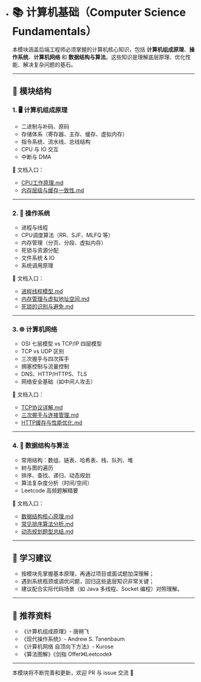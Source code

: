 - # 📚 计算机基础（Computer Science Fundamentals）

  本模块涵盖后端工程师必须掌握的计算机核心知识，包括 **计算机组成原理**、**操作系统**、**计算机网络** 和 **数据结构与算法**。这些知识是理解底层原理、优化性能、解决复杂问题的基石。

  ---

  ## 🧠 模块结构

  ### 1. 🖥️ 计算机组成原理
  - 二进制与补码、原码
  - 存储体系（寄存器、主存、缓存、虚拟内存）
  - 指令系统、流水线、总线结构
  - CPU 与 IO 交互
  - 中断与 DMA

  📄 文档入口：
  - [CPU工作原理.md](./computer-architecture/CPU工作原理.md)
  - [内存层级与缓存一致性.md](./computer-architecture/内存层级与缓存一致性.md)

  ---

  ### 2. 🧩 操作系统
  - 进程与线程
  - CPU调度算法（RR、SJF、MLFQ 等）
  - 内存管理（分页、分段、虚拟内存）
  - 死锁与资源分配
  - 文件系统 & IO
  - 系统调用原理

  📄 文档入口：
  - [进程线程模型.md](./os/进程线程模型.md)
  - [内存管理与虚拟地址空间.md](./os/内存管理与虚拟地址空间.md)
  - [死锁的识别与避免.md](./os/死锁的识别与避免.md)

  ---

  ### 3. 🌐 计算机网络
  - OSI 七层模型 vs TCP/IP 四层模型
  - TCP vs UDP 区别
  - 三次握手与四次挥手
  - 拥塞控制与流量控制
  - DNS、HTTP/HTTPS、TLS
  - 网络安全基础（如中间人攻击）

  📄 文档入口：
  - [TCP协议详解.md](./network/TCP协议详解.md)
  - [三次握手与连接管理.md](./network/三次握手与连接管理.md)
  - [HTTP缓存与性能优化.md](./network/HTTP缓存与性能优化.md)

  ---

  ### 4. 🧮 数据结构与算法
  - 常用结构：数组、链表、哈希表、栈、队列、堆
  - 树与图的遍历
  - 排序、查找、递归、动态规划
  - 算法复杂度分析（时间/空间）
  - Leetcode 高频题解精要

  📄 文档入口：
  - [数据结构核心原理.md](./algorithm/数据结构核心原理.md)
  - [常见排序算法分析.md](./algorithm/常见排序算法分析.md)
  - [动态规划题型总结.md](./algorithm/动态规划题型总结.md)

  ---

  ## 📌 学习建议

  - 按模块先掌握基本原理，再通过项目或面试题加深理解；
  - 遇到系统瓶颈或调优问题，回归这些底层知识非常关键；
  - 建议配合实际代码场景（如 Java 多线程、Socket 编程）对照理解。

  ---

  ## 🧭 推荐资料

  - 《计算机组成原理》- 唐朔飞
  - 《现代操作系统》- Andrew S. Tanenbaum
  - 《计算机网络 自顶向下方法》- Kurose
  - 《算法图解》《剑指 Offer》《Leetcode》

  ---

  本模块将不断完善和更新，欢迎 PR 与 issue 交流 🤝